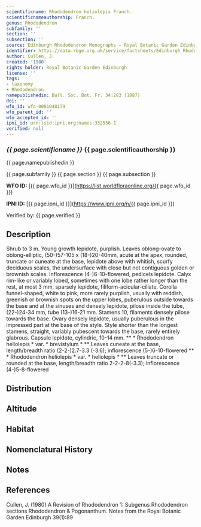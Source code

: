 ```yaml
---
scientificname: Rhododendron heliolepis Franch.
scientificnameauthorship: Franch.
genus: Rhododendron
subfamily: ''
section: ''
subsection: ''
source: Edinburgh Rhododendron Monographs – Royal Botanic Garden Edinburgh
identifier: https://data.rbge.org.uk/service/factsheets/Edinburgh_Rhododendron_Monographs.xhtml
author: Cullen, J.
created: '1980'
rights holder: Royal Botanic Garden Edinburgh
license: ''
tags:
- taxonomy
- Rhododendron
namepublishedin: Bull. Soc. Bot. Fr. 34:283 (1887)
doi: ''
wfo_id: wfo-0001048179
wfo_parent_id: ''
wfo_accepted_id: ''
ipni_id: urn:lsid:ipni.org:names:332556-1
verified: null
---
```

### _{{ page.scientificname }}_ {{ page.scientificauthorship }}
 {{ page.namepublishedin }}

{{ page.subfamily }} {{ page.section }} {{ page.subsection }}

**WFO ID:** [{{ page.wfo_id }}](https://list.worldfloraonline.org/{{ page.wfo_id }})

**IPNI ID:** [{{ page.ipni_id }}](https://www.ipni.org/n/{{ page.ipni_id }})

Verified by: {{ page.verified }}



## Description
Shrub to 3 m. Young growth lepidote, purplish. Leaves oblong-ovate to oblong-elliptic, (50-)57-105 x (18-)20-40mm, acute at the apex, rounded, truncate or cuneate at the base, lepidote above with whitish, scurfy deciduous scales, the undersurface with close but not contiguous golden or brownish scales. Inflorescence (4-)6-10-flowered, pedicels lepidote. Calyx rim-like or variably lobed, sometimes with one lobe rather longer than the rest, at most 3 mm, sparsely lepidote, filiform-acicular-ciliate. Corolla funnel-shaped, white to pink, more rarely purplish, usually with reddish, greenish or brownish spots on the upper lobes, puberulous outside towards the base and at the sinuses and densely lepidote, pilose inside the tube, (22-)24-34 mm, tube (13-)16-21 mm. Stamens 10, filaments densely pilose towards the base. Ovary densely lepidote, usually puberulous in the impressed part at the base of the style. Style shorter than the longest stamens, straight, variably pubescent towards the base, rarely entirely glabrous. Capsule lepidote, cylindric, 10-14 mm. ** * Rhododendron heliolepis * var. * brevistylum * ** Leaves cuneate at the base, length/breadth ratio (2-2-)2.7-3.3 (-3.6); inflorescence (5-)6-10-flowered ** * Rhododendron heliolepis * var. * heliolepis * ** Leaves truncate or rounded at the base, length/breadth ratio 2-2-2-8(-3.3); inflorescence (4-)5-8-flowered

## Distribution


## Altitude


## Habitat


## Nomenclatural History

                       
## Notes


## References

Cullen, J. (1980) A Revision of Rhododendron 1: Subgenus Rhododendron sections Rhododendron & Pogonanthum. Notes from the Royal Botanic Garden Edinburgh 39(1):89
